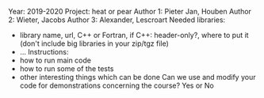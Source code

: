 Year: 2019-2020
Project: heat or pear
Author 1: Pieter Jan, Houben
Author 2: Wieter, Jacobs
Author 3: Alexander, Lescroart
Needed libraries:
* library name, url, C++ or Fortran, if C++: header-only?, where to put it (don't include big libraries in your zip/tgz file)
* ...
Instructions:
* how to run main code
* how to run some of the tests
* other interesting things which can be done
Can we use and modify your code for demonstrations concerning the course? Yes or No 
